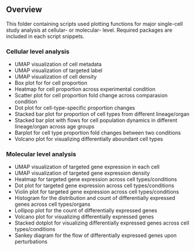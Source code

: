 ## Overview
This folder containing scripts used plotting functions for major single-cell study analysis at cellular- or molecular- level.
Required packages are included in each script snippets. 

### Cellular level analysis
- UMAP visualization of cell metadata
- UMAP visualization of targeted label
- UMAP visualization of cell density
- Box plot for for cell proportion
- Heatmap for cell proportion across experimental condition
- Scatter plot for cell proportion fold change across comparasion condition
- Dot plot for cell-type-specific proportion changes
- Stacked bar plot for proportion of cell types from different lineage/organ
- Stacked bar plot with flows for cell population dynamics in different lineage/organ across age groups
- Barplot for cell type proportion fold changes between two conditions
- Volcano plot for visualizing differentially aboundant cell types

### Molecular level analysis
- UMAP visualization of targeted gene expression in each cell
- UMAP visualization of targeted gene expression density
- Heatmap for targeted gene expression across cell types/conditions
- Dot plot for targeted gene expression across cell types/conditions
- Violin plot for targeted gene expression across cell types/conditions
- Histogram for the distribution and count of differentially expressed genes across cell types/organs
- Lollipop plot for the count of differentially expressed genes
- Volcano plot for visualizing differentially expressed genes
- Stacked dotplot for visualizing differentially expressed genes across cell types/conditions
- Sankey diagram for the flow of differentially expressed genes upon perturbations
